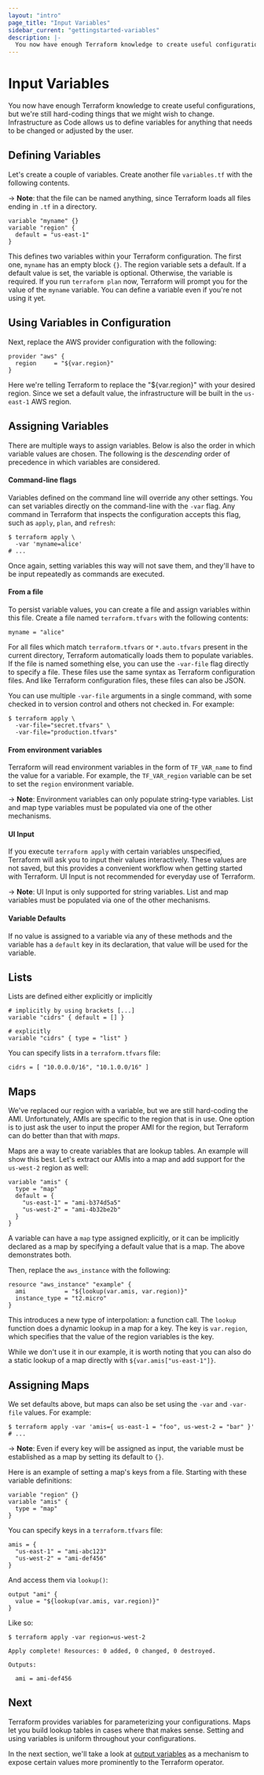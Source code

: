 ```yaml
---
layout: "intro"
page_title: "Input Variables"
sidebar_current: "gettingstarted-variables"
description: |-
  You now have enough Terraform knowledge to create useful configurations, but we're still hardcoding values. To become truly shareable and committable to version control, we need to parameterize the configurations. This page introduces input variables as a way to do this.
---
```


# Input Variables

You now have enough Terraform knowledge to create useful
configurations, but we're still hard-coding things that we might wish 
to change. Infrastructure as Code allows us to define variables for anything 
that needs to be changed or adjusted by the user.

## Defining Variables

Let's create a couple of variables. Create another file `variables.tf` with
the following contents.

-> **Note**: that the file can be named anything, since Terraform loads all
files ending in `.tf` in a directory.

```hcl
variable "myname" {}
variable "region" {
  default = "us-east-1"
}
```

This defines two variables within your Terraform configuration. The first
one, `myname` has an empty block `{}`. The region variable sets a default. 
If a default value is set, the variable is optional. Otherwise, the variable
is required. If you run `terraform plan` now, Terraform will prompt you for 
the value of the `myname` variable. You can define a variable even if you're 
not using it yet.

## Using Variables in Configuration

Next, replace the AWS provider configuration with the following:

```hcl
provider "aws" {
  region     = "${var.region}"
}
```

Here we're telling Terraform to replace the "${var.region}" with your
desired region. Since we set a default value, the infrastructure will be 
built in the `us-east-1` AWS region.

## Assigning Variables

There are multiple ways to assign variables. Below is also the order
in which variable values are chosen. The following is the *descending* order
of precedence in which variables are considered.

#### Command-line flags

Variables defined on the command line will override any other settings.
You can set variables directly on the command-line with the
`-var` flag. Any command in Terraform that inspects the configuration
accepts this flag, such as `apply`, `plan`, and `refresh`:

```
$ terraform apply \
  -var 'myname=alice'
# ...
```

Once again, setting variables this way will not save them, and they'll
have to be input repeatedly as commands are executed.

#### From a file

To persist variable values, you can create a file and assign 
variables within this file. Create a file named `terraform.tfvars` 
with the following contents:

```hcl
myname = "alice"
```

For all files which match `terraform.tfvars` or `*.auto.tfvars` present in the
current directory, Terraform automatically loads them to populate variables. If
the file is named something else, you can use the `-var-file` flag directly to
specify a file. These files use the same syntax as Terraform
configuration files. And like Terraform configuration files, these files
can also be JSON.

You can use multiple `-var-file` arguments in a single command, with some
checked in to version control and others not checked in. For example:

```
$ terraform apply \
  -var-file="secret.tfvars" \
  -var-file="production.tfvars"
```

#### From environment variables

Terraform will read environment variables in the form of `TF_VAR_name`
to find the value for a variable. For example, the `TF_VAR_region`
variable can be set to set the `region` environment variable.

-> **Note**: Environment variables can only populate string-type variables.
List and map type variables must be populated via one of the other mechanisms.

#### UI Input

If you execute `terraform apply` with certain variables unspecified,
Terraform will ask you to input their values interactively.  These
values are not saved, but this provides a convenient workflow when getting
started with Terraform. UI Input is not recommended for everyday use of
Terraform.

-> **Note**: UI Input is only supported for string variables. List and map
variables must be populated via one of the other mechanisms.

#### Variable Defaults

If no value is assigned to a variable via any of these methods and the
variable has a `default` key in its declaration, that value will be used
for the variable.

<a id="lists"></a>
## Lists

Lists are defined either explicitly or implicitly

```hcl
# implicitly by using brackets [...]
variable "cidrs" { default = [] }

# explicitly
variable "cidrs" { type = "list" }
```

You can specify lists in a `terraform.tfvars` file:

```hcl
cidrs = [ "10.0.0.0/16", "10.1.0.0/16" ]
```

## Maps

We've replaced our region with a variable, but we are still
hard-coding the AMI. Unfortunately, AMIs are specific to the region
that is in use. One option is to just ask the user to input the proper
AMI for the region, but Terraform can do better than that with
_maps_.

Maps are a way to create variables that are lookup tables. An example
will show this best. Let's extract our AMIs into a map and add
support for the `us-west-2` region as well:

```hcl
variable "amis" {
  type = "map"
  default = {
    "us-east-1" = "ami-b374d5a5"
    "us-west-2" = "ami-4b32be2b"
  }
}
```

A variable can have a `map` type assigned explicitly, or it can be implicitly
declared as a map by specifying a default value that is a map. The above
demonstrates both.

Then, replace the `aws_instance` with the following:

```hcl
resource "aws_instance" "example" {
  ami           = "${lookup(var.amis, var.region)}"
  instance_type = "t2.micro"
}
```

This introduces a new type of interpolation: a function call. The
`lookup` function does a dynamic lookup in a map for a key. The
key is `var.region`, which specifies that the value of the region
variables is the key.

While we don't use it in our example, it is worth noting that you
can also do a static lookup of a map directly with
`${var.amis["us-east-1"]}`.

## Assigning Maps

We set defaults above, but maps can also be set using the `-var` and
`-var-file` values. For example:

```
$ terraform apply -var 'amis={ us-east-1 = "foo", us-west-2 = "bar" }'
# ...
```

-> **Note**: Even if every key will be assigned as input, the variable must be
established as a map by setting its default to `{}`.

Here is an example of setting a map's keys from a file. Starting with these
variable definitions:

```hcl
variable "region" {}
variable "amis" {
  type = "map"
}
```

You can specify keys in a `terraform.tfvars` file:

```hcl
amis = {
  "us-east-1" = "ami-abc123"
  "us-west-2" = "ami-def456"
}
```

And access them via `lookup()`:

```hcl
output "ami" {
  value = "${lookup(var.amis, var.region)}"
}
```

Like so:

```
$ terraform apply -var region=us-west-2

Apply complete! Resources: 0 added, 0 changed, 0 destroyed.

Outputs:

  ami = ami-def456
```

## Next

Terraform provides variables for parameterizing your configurations.
Maps let you build lookup tables in cases where that makes sense.
Setting and using variables is uniform throughout your configurations.

In the next section, we'll take a look at
[output variables](/intro/getting-started/outputs.html) as a mechanism
to expose certain values more prominently to the Terraform operator.
